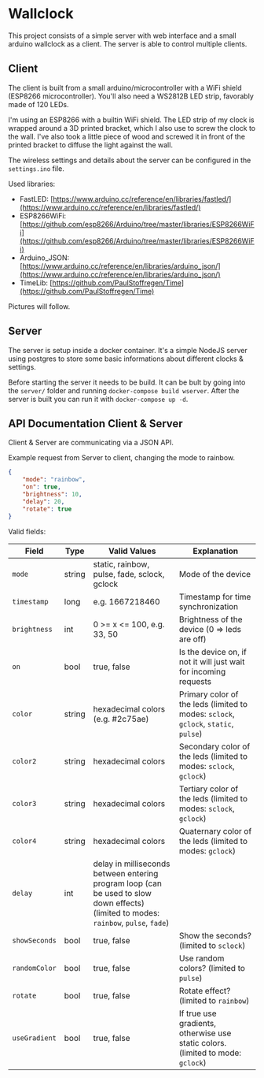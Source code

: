 # Wallclock 

This project consists of a simple server with web interface and a small arduino wallclock as a client.
The server is able to control multiple clients.

## Client

The client is built from a small arduino/microcontroller with a WiFi shield (ESP8266 microcontroller). 
You'll also need a WS2812B LED strip, favorably made of 120 LEDs.

I'm using an ESP8266 with a builtin WiFi shield.
The LED strip of my clock is wrapped around a 3D printed bracket, which I also use to screw the clock to the wall.
I've also took a little piece of wood and screwed it in front of the printed bracket to diffuse the light against the wall.

The wireless settings and details about the server can be configured in the `settings.ino` file.

Used libraries:
* FastLED: [https://www.arduino.cc/reference/en/libraries/fastled/](https://www.arduino.cc/reference/en/libraries/fastled/)
* ESP8266WiFi: [https://github.com/esp8266/Arduino/tree/master/libraries/ESP8266WiFi](https://github.com/esp8266/Arduino/tree/master/libraries/ESP8266WiFi)
* Arduino_JSON: [https://www.arduino.cc/reference/en/libraries/arduino_json/](https://www.arduino.cc/reference/en/libraries/arduino_json/)
* TimeLib: [https://github.com/PaulStoffregen/Time](https://github.com/PaulStoffregen/Time)

Pictures will follow.

## Server

The server is setup inside a docker container.
It's a simple NodeJS server using postgres to store some basic informations about different clocks & settings.

Before starting the server it needs to be build.
It can be bult by going into the `server/` folder and running `docker-compose build wserver`.
After the server is built you can run it with `docker-compose up -d`.

## API Documentation Client & Server

Client & Server are communicating via a JSON API.

Example request from Server to client, changing the mode to rainbow.

```json
{
    "mode": "rainbow",
    "on": true,
    "brightness": 10,
    "delay": 20,
    "rotate": true
}
```

Valid fields:

Field | Type | Valid Values | Explanation
--- | --- | --- | ---
`mode` | string | static, rainbow, pulse, fade, sclock, gclock | Mode of the device
`timestamp` | long | e.g. 1667218460 | Timestamp for time synchronization
`brightness` | int | 0 >= x <= 100, e.g. 33, 50 | Brightness of the device (0 => leds are off)
`on` | bool | true, false | Is the device on, if not it will just wait for incoming requests
`color` | string | hexadecimal colors (e.g. #2c75ae) | Primary color of the leds (limited to modes: `sclock`, `gclock`, `static`, `pulse`)
`color2` | string | hexadecimal colors | Secondary color of the leds (limited to modes: `sclock`, `gclock`)
`color3` | string | hexadecimal colors | Tertiary color of the leds (limited to modes: `sclock`, `gclock`)
`color4` | string | hexadecimal colors | Quaternary color of the leds (limited to modes: `gclock`)
`delay` | int | delay in milliseconds between entering program loop (can be used to slow down effects) (limited to modes: `rainbow`, `pulse`, `fade`)
`showSeconds` | bool | true, false | Show the seconds? (limited to `sclock`)
`randomColor` | bool | true, false | Use random colors? (limited to `pulse`)
`rotate` | bool | true, false | Rotate effect? (limited to `rainbow`)
`useGradient` | bool | true, false | If true use gradients, otherwise use static colors. (limited to mode: `gclock`)
